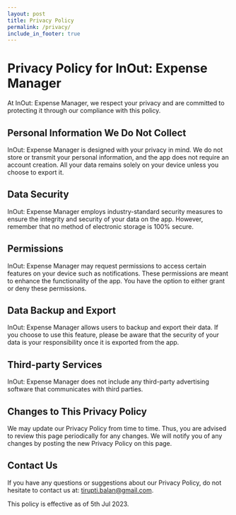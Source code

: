 ```yaml
---
layout: post
title: Privacy Policy
permalink: /privacy/
include_in_footer: true
---
```


# Privacy Policy for InOut: Expense Manager

At InOut: Expense Manager, we respect your privacy and are committed to protecting it through our compliance with this policy.

## Personal Information We Do Not Collect
InOut: Expense Manager is designed with your privacy in mind. We do not store or transmit your personal information, and the app does not require an account creation. All your data remains solely on your device unless you choose to export it.

## Data Security
InOut: Expense Manager employs industry-standard security measures to ensure the integrity and security of your data on the app. However, remember that no method of electronic storage is 100% secure.

## Permissions
InOut: Expense Manager may request permissions to access certain features on your device such as notifications. These permissions are meant to enhance the functionality of the app. You have the option to either grant or deny these permissions.

## Data Backup and Export
InOut: Expense Manager allows users to backup and export their data. If you choose to use this feature, please be aware that the security of your data is your responsibility once it is exported from the app.

## Third-party Services
InOut: Expense Manager does not include any third-party advertising software that communicates with third parties.

## Changes to This Privacy Policy
We may update our Privacy Policy from time to time. Thus, you are advised to review this page periodically for any changes. We will notify you of any changes by posting the new Privacy Policy on this page.

## Contact Us
If you have any questions or suggestions about our Privacy Policy, do not hesitate to contact us at: [tirupti.balan@gmail.com](mailto:contact@inout-expensemanager.com).

This policy is effective as of 5th Jul 2023.
